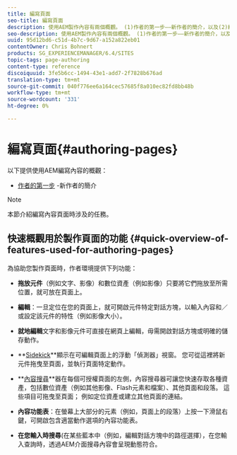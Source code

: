 ```yaml
---
title: 編寫頁面
seo-title: 編寫頁面
description: 使用AEM製作內容有兩個概觀。 (1)作者的第一步——新作者的簡介，以及(2)編寫頁面的快速指南——主要動作的快速指南（高階）。
seo-description: 使用AEM製作內容有兩個概觀。 (1)作者的第一步——新作者的簡介，以及(2)編寫頁面的快速指南——主要動作的快速指南（高階）。
uuid: 95d12bd6-c51d-4b7c-9d67-a152a822eb01
contentOwner: Chris Bohnert
products: SG_EXPERIENCEMANAGER/6.4/SITES
topic-tags: page-authoring
content-type: reference
discoiquuid: 3fe5b6cc-1494-43e1-add7-2f7828b676ad
translation-type: tm+mt
source-git-commit: 040f776ee6a164cec57685f8a010ec82fd8bb48b
workflow-type: tm+mt
source-wordcount: '331'
ht-degree: 0%

---
```



# 編寫頁面{#authoring-pages}

以下提供使用AEM編寫內容的概觀：

* [作者的第一步](/help/sites-classic-ui-authoring/classic-page-author-first-steps.md) -新作者的簡介

>[!NOTE]
>
>本節介紹編寫內容頁面時涉及的任務。 <!-- There are many additional features closely related to page authoring, these are covered under [Site and Page Features](/sites-classic-ui-authoring/classic-feature.md). -->

## 快速概觀用於製作頁面的功能 {#quick-overview-of-features-used-for-authoring-pages}

為協助您製作頁面時，作者環境提供下列功能：

* **拖放元件**（例如文字、影像）和數位資產（例如影像）只要將它們拖放至所需位置，就可放在頁面上。

* **編輯**：一旦定位在您的頁面上，就可開啟元件特定對話方塊，以輸入內容和／或設定該元件的特性（例如影像大小）。

* **就地編輯**&#x200B;文字和影像元件可直接在網頁上編輯，毋需開啟對話方塊或明確的儲存動作。

* **[Sidekick](/help/sites-classic-ui-authoring/classic-page-author-env-tools.md#sidekickclassicui)**顯示在可編輯頁面上的浮動「偵測器」視窗。 您可從這裡將新元件拖曳至頁面，並執行頁面特定動作。

* **[內容搜尋](/help/sites-classic-ui-authoring/classic-page-author-env-tools.md#thecontentfinderclassicui)**器在每個可授權頁面的左側，內容搜尋器可讓您快速存取各種資產，包括數位資產（例如其他影像、Flash元素和檔案）、其他頁面和段落。 這些項目可拖曳至頁面； 例如定位資產或建立其他頁面的連結。

* **內容功能表**：在螢幕上大部分的元素（例如，頁面上的段落）上按一下滑鼠右鍵，可開啟包含適當動作選項的內容功能表。

* **在您輸入時搜尋**(在某些藍本中（例如，編輯對話方塊中的路徑選擇），在您輸入查詢時，透過AEM介面搜尋內容會呈現動態符合。

